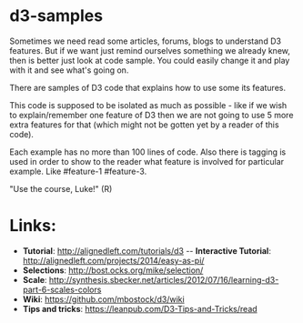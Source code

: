 d3-samples
=============
Sometimes we need read some articles, forums, blogs to understand D3 features. But if we want just remind ourselves something we already knew, then is better just look at code sample. You could easily change it and play with it and see what's going on.

There are samples of D3 code that explains how to use some its features.

This code is supposed to be isolated as much as possible - like if we wish to explain/remember one feature of D3 then we are not going to use 5 more extra features for that (which might not be gotten yet by a reader of this code).

Each example has no more than 100 lines of code. Also there is tagging is used in order to show to the reader what feature is involved for particular example. Like #feature-1 #feature-3.

"Use the course, Luke!" (R)


Links:
===
- **Tutorial**:               http://alignedleft.com/tutorials/d3
-- **Interactive Tutorial**:  http://alignedleft.com/projects/2014/easy-as-pi/
- **Selections**:             http://bost.ocks.org/mike/selection/
- **Scale**:                  http://synthesis.sbecker.net/articles/2012/07/16/learning-d3-part-6-scales-colors
- **Wiki**:                   https://github.com/mbostock/d3/wiki
- **Tips and tricks**:        https://leanpub.com/D3-Tips-and-Tricks/read
